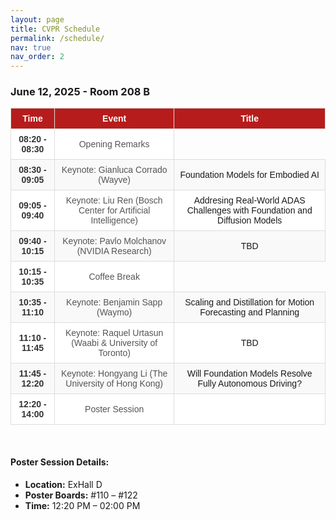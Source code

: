 ```yaml
---
layout: page
title: CVPR Schedule
permalink: /schedule/
nav: true
nav_order: 2
---
```

<style>
  table {
    width: 100%;
    border-collapse: collapse;
    font-family: Arial, sans-serif;
    font-size: 14px;
  }

  thead {
    background-color: #b71c1c;
    color: white;
    text-align: center;
  }

  th, td {
    border: 1px solid #ddd;
    padding: 8px;
    text-align: center;
  }

  tbody tr:nth-child(even) {
    background-color: #f9f9f9;
  }

  tbody tr:nth-child(odd) {
    background-color: #fff;
  }

  tbody tr:hover {
    background-color: #f1f1f1;
  }

  .time {
    font-weight: bold;
    color: #333;
  }

  .event {
    color: #555;
  }

  .highlight-red {
    background-color: #fce8e6;
  }
</style>

### June 12, 2025 - Room 208 B

<table>
  <thead>
    <tr>
      <th>Time</th>
      <th>Event</th>
      <th>Title</th>
    </tr>
  </thead>
  <tbody>
    <tr>
      <td class="time">08:20 - 08:30</td>
      <td class="event">Opening Remarks</td>
    </tr>
    <tr >
      <td class="time">08:30 - 09:05</td>
      <td class="event">Keynote: Gianluca Corrado (Wayve)</td>
      <td class="title">Foundation Models for Embodied AI</td>
    </tr>
    <tr >
      <td class="time">09:05 - 09:40</td>
      <td class="event">Keynote: Liu Ren (Bosch Center for Artificial Intelligence)</td>
      <td class="title">Addresing Real-World ADAS Challenges with Foundation and Diffusion Models</td>
    </tr>
    <tr >
      <td class="time">09:40 - 10:15</td>
      <td class="event">Keynote: Pavlo Molchanov (NVIDIA Research)</td>
      <td class="title">TBD</td>
    </tr>
    <tr >
      <td class="time">10:15 - 10:35</td>
      <td class="event">Coffee Break</td>
    </tr>
    <tr >
      <td class="time">10:35 - 11:10</td>
      <td class="event">Keynote: Benjamin Sapp (Waymo)</td>
      <td class="title">Scaling and Distillation for Motion Forecasting and Planning</td>
    </tr>
    <tr >
      <td class="time">11:10 - 11:45</td>
      <td class="event">Keynote: Raquel Urtasun (Waabi & University of Toronto)</td>
      <td class="title">TBD</td>
    </tr>
    <tr >
      <td class="time">11:45 - 12:20</td>
      <td class="event">Keynote: Hongyang Li (The University of Hong Kong)</td>
      <td class="title">Will Foundation Models Resolve Fully Autonomous Driving?</td>
    </tr>
    <tr>
      <td class="time">12:20 - 14:00</td>
      <td class="event">Poster Session</td>
      <td class="title"></td>
    </tr>
  </tbody>
</table>

<br>

#### Poster Session Details:
- **Location:** ExHall D  
- **Poster Boards:** #110 – #122  
- **Time:** 12:20 PM – 02:00 PM  

